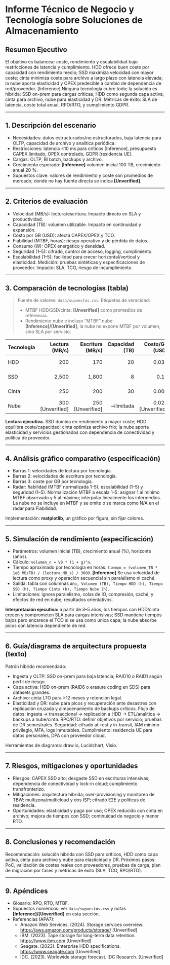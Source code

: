 # Informe Técnico de Negocio y Tecnología sobre Soluciones de Almacenamiento

## Resumen Ejecutivo
El objetivo es balancear coste, rendimiento y escalabilidad bajo restricciones de latencia y cumplimiento. HDD ofrece buen coste por capacidad con rendimiento medio; SSD maximiza velocidad con mayor coste; cinta minimiza coste para archivo a largo plazo con latencia elevada; la nube aporta elasticidad y OPEX predecible a cambio de dependencia de red/proveedor. [Inference] Ninguna tecnología cubre todo; la solución es híbrida: SSD on-prem para cargas críticas, HDD como segunda capa activa, cinta para archivo, nube para elasticidad y DR. Métricas de éxito: SLA de latencia, coste total anual, RPO/RTO, y cumplimiento GDPR.

---

## 1. Descripción del escenario
- Necesidades: datos estructurados/no estructurados, baja latencia para OLTP, capacidad de archivo y analítica periódica.
- Restricciones: latencia <10 ms para críticos [Inference], presupuesto CAPEX limitado, OPEX controlado, GDPR (residencia UE).
- Cargas: OLTP, BI batch, backups y archivo.
- Crecimiento esperado: **[Inference]** volumen inicial 100 TB, crecimiento anual 20 %.
- Supuestos clave: valores de rendimiento y coste son promedios de mercado; donde no hay fuente directa se indica **[Unverified]**.

---

## 2. Criterios de evaluación
- Velocidad (MB/s): lectura/escritura. Impacto directo en SLA y productividad.
- Capacidad (TB): volumen utilizable. Impacto en continuidad y expansión.
- Costo por GB (USD): afecta CAPEX/OPEX y TCO.
- Fiabilidad (MTBF, horas): riesgo operativo y de pérdida de datos.
- Consumo (W): OPEX energético y densidad.
- Seguridad (1–5): cifrado, control de acceso, logging, cumplimiento.
- Escalabilidad (1–5): facilidad para crecer horizontal/vertical y elasticidad.
Medición: pruebas sintéticas y especificaciones de proveedor. Impacto: SLA, TCO, riesgo de incumplimiento.

---

## 3. Comparación de tecnologías (tabla)
> Fuente de valores: `data/supuestos.csv`. Etiquetas de veracidad:
> - MTBF HDD/SSD/cinta: **[Unverified]** como promedios de referencia.
> - Rendimiento nube e incluso “MTBF” nube: **[Inference]/[Unverified]**; la nube no expone MTBF por volumen, sino SLA por servicio.

| Tecnología | Lectura (MB/s) | Escritura (MB/s) | Capacidad (TB) | Costo/GB (USD) | Fiabilidad (MTBF h) | Consumo (W) | Seguridad (1–5) | Escalabilidad (1–5) |
|---|---:|---:|---:|---:|---:|---:|---:|---:|
| HDD | 200 | 170 | 20 | 0.035 | 1,200,000 [Unverified] | 8 | 3 | 3 |
| SSD | 2,500 | 1,800 | 8 | 0.15 | 1,500,000 [Unverified] | 4 | 4 | 3 |
| Cinta | 250 | 200 | 30 | 0.008 | 2,000,000 [Unverified] | 7 | 2 | 2 |
| Nube | 300 [Unverified] | 250 [Unverified] | ~ilimitada | 0.025 [Unverified] | N/A | N/A | 5 | 5 |

**Lectura ejecutiva.** SSD domina en rendimiento a mayor coste; HDD equilibra coste/capacidad; cinta optimiza archivo frío; la nube aporta elasticidad y servicios gestionados con dependencia de conectividad y política de proveedor.

---

## 4. Análisis gráfico comparativo (especificación)
- Barras 1: velocidades de lectura por tecnología.
- Barras 2: velocidades de escritura por tecnología.
- Barras 3: coste por GB por tecnología.
- Radar: fiabilidad (MTBF normalizada 1–5), escalabilidad (1–5) y seguridad (1–5).
Normalización MTBF a escala 1–5: asignar 1 al mínimo MTBF observado y 5 al máximo; interpolar linealmente los intermedios. La nube no se incluye en MTBF y se omite o se marca como N/A en el radar para Fiabilidad.

Implementación: **matplotlib**, un gráfico por figura, sin fijar colores.

---

## 5. Simulación de rendimiento (especificación)
- Parámetros: volumen inicial (TB), crecimiento anual (%), horizonte (años).
- Cálculo: `volumen_n = V0 * (1 + g)^n`.
- Tiempo aproximado por tecnología en horas: `tiempo = (volumen_TB * 1e6 MB/TB) / (lectura_MB_s) / 3600`. **[Inference]** Se usa velocidad de lectura como proxy y operación secuencial sin paralelismo ni caché.
- Salida: tabla con columnas `Año, Volumen (TB), Tiempo HDD (h), Tiempo SSD (h), Tiempo Cinta (h), Tiempo Nube (h)`.
- Limitaciones: ignora paralelismo, colas de IO, compresión, caché, y efectos de red en nube; resultados orientativos.

**Interpretación ejecutiva:** a partir de 3–5 años, los tiempos con HDD/cinta crecen y comprometen SLA para cargas intensivas; SSD mantiene tiempos bajos pero encarece el TCO si se usa como única capa; la nube absorbe picos con latencia dependiente de red.

---

## 6. Guía/diagrama de arquitectura propuesta (texto)
Patrón híbrido recomendado:
- Ingesta y OLTP: SSD on-prem para baja latencia; RAID10 o RAID1 según perfil de riesgo.
- Capa activa: HDD on-prem (RAID6 o erasure coding en SDS) para datasets grandes.
- Archivo: cinta LTO para >12 meses y retención legal.
- Elasticidad y DR: nube para picos y recuperación ante desastres con replicación cruzada y almacenamiento de backups críticos.
Flujo de datos: ingesta → transaccional → replicación a HDD → ETL/analítica → backups a nube/cinta.
RPO/RTO: definir objetivos por servicio; pruebas de DR semestrales.
Seguridad: cifrado at-rest y in-transit, IAM mínimo privilegio, MFA, logs inmutables.
Cumplimiento: residencia UE para datos personales, DPA con proveedor cloud.

Herramientas de diagrama: draw.io, Lucidchart, Visio.

---

## 7. Riesgos, mitigaciones y oportunidades
- Riesgos: CAPEX SSD alto; desgaste SSD en escrituras intensivas; dependencia de conectividad y lock-in cloud; cumplimiento transfronterizo.
- Mitigaciones: arquitectura híbrida; over-provisioning y monitoreo de TBW; multizona/multicloud y dos ISP; cifrado E2E y políticas de residencia.
- Oportunidades: elasticidad y pago por uso; OPEX reducido con cinta en archivo; mejora de tiempos con SSD; continuidad de negocio y menor RTO.

---

## 8. Conclusiones y recomendación
Recomendación: solución híbrida con SSD para críticos, HDD como capa activa, cinta para archivo y nube para elasticidad y DR. Próximos pasos: PoC, validación de costes reales con proveedores, pruebas de carga, plan de migración por fases y métricas de éxito (SLA, TCO, RPO/RTO).

---

## 9. Apéndices
- Glosario: RPO, RTO, MTBF.
- Supuestos numéricos: ver `data/supuestos.csv` y notas **[Inference]/[Unverified]** en esta sección.
- Referencias (APA7):
  - Amazon Web Services. (2024). Storage services overview. https://aws.amazon.com/products/storage/ [Unverified]
  - IBM. (2023). Tape storage for long-term data retention. https://www.ibm.com [Unverified]
  - Seagate. (2023). Enterprise HDD specifications. https://www.seagate.com [Unverified]
  - IDC. (2023). Worldwide storage forecast. IDC Research. [Unverified]
